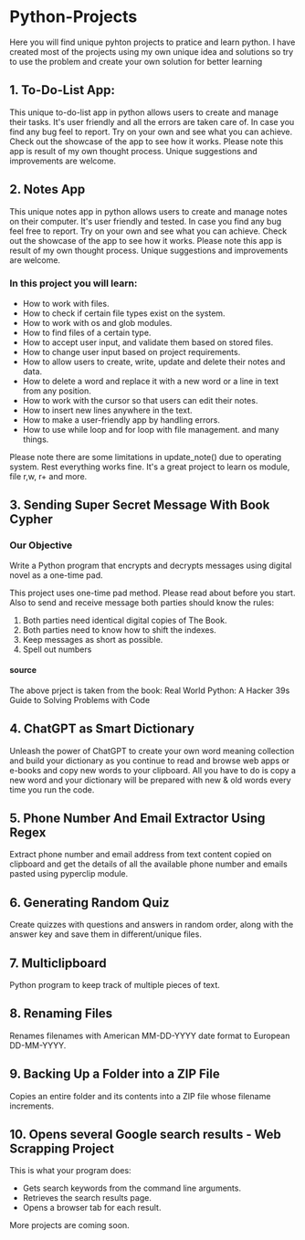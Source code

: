 # Python-Projects 
Here you will find unique pyhton projects to pratice and learn python. I have created most of the projects using my own unique idea and solutions so try to use the problem and create your own solution for better learning

## 1. To-Do-List App: 
This unique to-do-list app in python allows users to create and manage their tasks. It's user friendly and all the errors are taken care of. In case you find any bug feel to report. Try on your own and see what you can achieve. Check out the showcase of the app to see how it works. Please note this app is result of my own thought process. Unique suggestions and improvements are welcome. 

## 2. Notes App
This unique notes app in python allows users to create and manage notes on their computer. It's user friendly and tested. In case you find any bug feel free to report. Try on your own and see what you can achieve. Check out the showcase of the app to see how it works. Please note this app is result of my own thought process. Unique suggestions and improvements are welcome. 

### In this project you will learn:
- How to work with files. 
- How to check if certain file types exist on the system. 
- How to work with os and glob modules.
- How to find files of a certain type. 
- How to accept user input, and validate them based on stored files.
- How to change user input based on project requirements. 
- How to allow users to create, write, update and delete their notes and data.
- How to delete a word and replace it with a new word or a line in text from any position. 
- How to work with the cursor so that users can edit their notes. 
- How to insert new lines anywhere in the text.
- How to make a user-friendly app by handling errors.
- How to use while loop and for loop with file management.
and many things.

 Please note there are some limitations in update_note() due to operating system. Rest everything works fine. It's a great project to learn os module, file r,w, r+ and more. 

## 3. Sending Super Secret Message With Book Cypher

### Our Objective
Write a Python program that encrypts and decrypts messages using digital novel as a one-time pad. 

This project uses one-time pad method. Please read about before you start. Also to send and receive message both parties should know the rules:

1. Both parties need identical digital copies of The Book.
2. Both parties need to know how to shift the indexes.
3. Keep messages as short as possible.
4. Spell out numbers

#### source 
The above prject is taken from the book: Real World Python: A Hacker 39s Guide to Solving Problems with Code 

## 4. ChatGPT as Smart Dictionary
Unleash the power of ChatGPT to create your own word meaning collection and build your dictionary as you continue to read and browse web apps or e-books and copy new words to your clipboard. All you have to do is copy a new word and your dictionary will be prepared with new & old words every time you run the code. 

## 5. Phone Number And Email Extractor Using Regex 

Extract phone number and email address from text content copied on clipboard and get the details of all the available phone number and emails pasted using pyperclip module. 

## 6. Generating Random Quiz

Create quizzes with questions and answers in random order, along with the answer key and save them in different/unique files. 

## 7. Multiclipboard 

Python program to keep track of multiple pieces of text.

## 8. Renaming Files

Renames filenames with American MM-DD-YYYY date format to European DD-MM-YYYY.

## 9. Backing Up a Folder into a ZIP File 

Copies an entire folder and its contents into a ZIP file whose filename increments.

## 10. Opens several Google search results - Web Scrapping Project

This is what your program does:
- Gets search keywords from the command line arguments.
- Retrieves the search results page.
- Opens a browser tab for each result.


More projects are coming soon. 